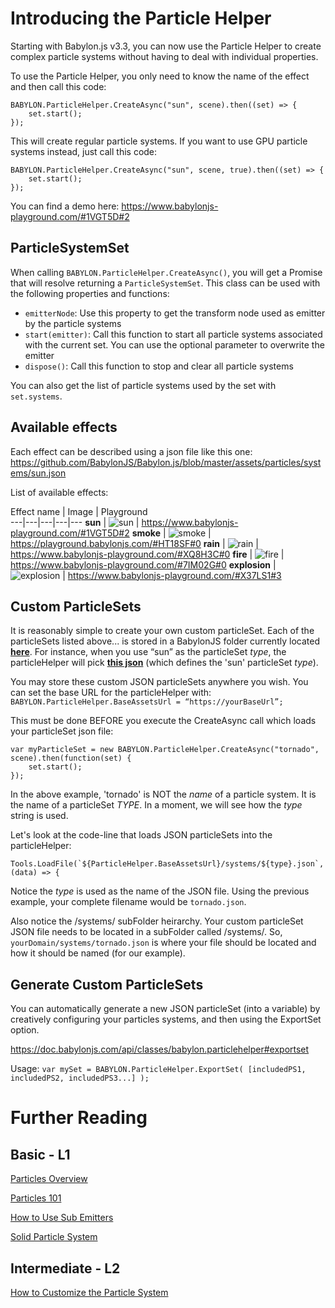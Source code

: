 # Introducing the Particle Helper
Starting with Babylon.js v3.3, you can now use the Particle Helper to create complex particle systems without having to deal with individual properties.

To use the Particle Helper, you only need to know the name of the effect and then call this code:

```
BABYLON.ParticleHelper.CreateAsync("sun", scene).then((set) => {
    set.start();
});
```

This will create regular particle systems. If you want to use GPU particle systems instead, just call this code:

```
BABYLON.ParticleHelper.CreateAsync("sun", scene, true).then((set) => {
    set.start();
});
```

You can find a demo here: https://www.babylonjs-playground.com/#1VGT5D#2

## ParticleSystemSet

When calling `BABYLON.ParticleHelper.CreateAsync()`, you will get a Promise that will resolve returning a `ParticleSystemSet`.
This class can be used with the following properties and functions:

* `emitterNode`: Use this property to get the transform node used as emitter by the particle systems
* `start(emitter)`: Call this function to start all particle systems associated with the current set. You can use the optional parameter to overwrite the emitter
* `dispose()`: Call this function to stop and clear all particle systems

You can also get the list of particle systems used by the set with `set.systems`.


## Available effects

Each effect can be described using a json file like this one: https://github.com/BabylonJS/Babylon.js/blob/master/assets/particles/systems/sun.json

List of available effects:

Effect name | Image | Playground  
---|---|---|---|--- 
**sun** | ![sun](/img/how_to/particles/sun.jpg) | https://www.babylonjs-playground.com/#1VGT5D#2
**smoke** | ![smoke](/img/how_to/particles/smoke.jpg) | https://playground.babylonjs.com/#HT18SF#0
**rain** | ![rain](/img/how_to/particles/rain.jpg) | https://www.babylonjs-playground.com/#XQ8H3C#0
**fire** | ![fire](/img/how_to/particles/fire.jpg) | https://www.babylonjs-playground.com/#7IM02G#0
**explosion** | ![explosion](/img/how_to/particles/explosion.jpg) | https://www.babylonjs-playground.com/#X37LS1#3

## Custom ParticleSets

It is reasonably simple to create your own custom particleSet.  Each of the particleSets listed above... is stored in a BabylonJS folder currently located [**here**](https://github.com/BabylonJS/Babylon.js/tree/master/assets/particles/systems). For instance, when you use “sun” as the particleSet _type_, the particleHelper will pick [**this json**](https://github.com/BabylonJS/Babylon.js/blob/master/assets/particles/systems/sun.json) (which defines the 'sun' particleSet _type_).

You may store these custom JSON particleSets anywhere you wish. You can set the base URL for the particleHelper with:  ```BABYLON.ParticleHelper.BaseAssetsUrl = “https://yourBaseUrl”;```

This must be done BEFORE you execute the CreateAsync call which loads your particleSet json file:

```
var myParticleSet = new BABYLON.ParticleHelper.CreateAsync("tornado", scene).then(function(set) {
    set.start();
});
```
In the above example, 'tornado' is NOT the _name_ of a particle system.  It is the name of a particleSet _TYPE_.  In a moment, we will see how the _type_ string is used.

Let's look at the code-line that loads JSON particleSets into the particleHelper:

```Tools.LoadFile(`${ParticleHelper.BaseAssetsUrl}/systems/${type}.json`, (data) => {```

Notice the _type_ is used as the name of the JSON file.  Using the previous example, your complete filename would be ```tornado.json```.

Also notice the /systems/ subFolder heirarchy.  Your custom particleSet JSON file needs to be located in a subFolder called /systems/.  So, ```yourDomain/systems/tornado.json``` is where your file should be located and how it should be named (for our example).

## Generate Custom ParticleSets

You can automatically generate a new JSON particleSet (into a variable) by creatively configuring your particles systems, and then using the ExportSet option.

https://doc.babylonjs.com/api/classes/babylon.particlehelper#exportset

Usage:  ```var mySet = BABYLON.ParticleHelper.ExportSet( [includedPS1, includedPS2, includedPS3...] ); ```

# Further Reading

## Basic - L1

[Particles Overview](/features/Particles)  

[Particles 101](/babylon101/particles)
 
[How to Use Sub Emitters](/how_to/Sub_Emitters)

[Solid Particle System](/How_To/Solid_Particles)

## Intermediate - L2
[How to Customize the Particle System](/how_to/Customise) 


